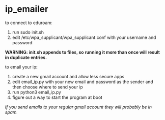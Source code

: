 # ip_emailer
to connect to eduroam:
1. run sudo init.sh
2. edit /etc/wpa_supplicant/wpa_supplicant.conf with your username and password

**WARNING: init.sh appends to files, so running it more than once will result in duplicate entries.**

to email your ip:
1. create a new gmail account and allow less secure apps
2. edit email_ip.py with your new email and password as the sender and then choose where to send your ip
3. run python3 email_ip.py
4. figure out a way to start the program at boot

*If you send emails to your regular gmail account they will probably be in spam.*
